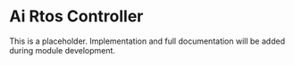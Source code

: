 # Ai Rtos Controller

This is a placeholder. Implementation and full documentation will be added during module development.


